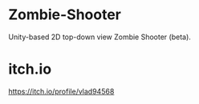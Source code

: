 # Zombie-Shooter
Unity-based 2D top-down view Zombie Shooter (beta). 

# itch.io
https://itch.io/profile/vlad94568
